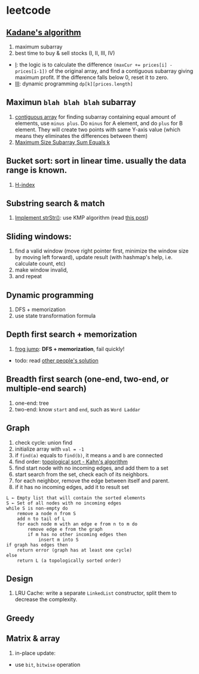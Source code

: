 # leetcode

## [Kadane's algorithm](https://en.wikipedia.org/wiki/Maximum_subarray_problem)
1. maximum subarray
2. best time to buy & sell stocks (I, II, III, IV)
  - [I](https://leetcode.com/problems/best-time-to-buy-and-sell-stock/): the logic is to calculate the difference ``(maxCur += prices[i] - prices[i-1])`` of the original array, and find a contiguous subarray giving maximum profit. If the difference falls below 0, reset it to zero.
  - [III](https://leetcode.com/problems/best-time-to-buy-and-sell-stock-iii/#/description): dynamic programming `dp[k][prices.length]`

## Maximun `blah blah blah` subarray
1. [contiguous array](https://leetcode.com/problems/contiguous-array)
for finding subarray containing equal amount of elements, use `minus plus`. Do `minus` for A element, and do `plus` for B element. They will create two points with same Y-axis value (which means they eliminates the differences between them)
2. [Maximum Size Subarray Sum Equals k](https://leetcode.com/problems/maximum-size-subarray-sum-equals-k)

## Bucket sort: sort in linear time. usually the data range is known.
1. [H-index](https://leetcode.com/problems/h-index/#/description)

## Substring search & match
1. [Implement strStr()](https://leetcode.com/problems/implement-strstr/#/description): use KMP algorithm (read [this post](http://blog.csdn.net/v_july_v/article/details/7041827))

## Sliding windows:
1. find a valid window (move right pointer first, minimize the window size by moving left forward), update result (with hashmap's help, i.e. calculate count, etc)
2. make window invalid,
3. and repeat

## Dynamic programming
1. DFS + memorization
2. use state transformation formula

## Depth first search + memorization
1. [frog jump](https://leetcode.com/problems/frog-jump/#/description): **DFS + memorization**, fail quickly!
  - todo: read [other people's solution](https://discuss.leetcode.com/topic/59903/very-easy-to-understand-java-solution-with-explanations)

## Breadth first search (one-end, two-end, or multiple-end search)
1. one-end: tree
2. two-end: know `start` and `end`, such as `Word Laddar`

## Graph
1. check cycle: union find
  1. initialize array with `val = -1`
  2. if `find(a)` equals to `find(b)`, it means `a` and `b` are connected
2. find order: [topological sort - Kahn's algorithm](https://en.wikipedia.org/wiki/Topological_sorting#Kahn.27s_algorithm)
  1. find start node with no incoming edges, and add them to a set
  2. start search from the set, check each of its neighbors.
  3. for each neighbor, remove the edge between itself and parent.
  4. if it has no incoming edges, add it to result set
```
L ← Empty list that will contain the sorted elements
S ← Set of all nodes with no incoming edges
while S is non-empty do
    remove a node n from S
    add n to tail of L
    for each node m with an edge e from n to m do
        remove edge e from the graph
        if m has no other incoming edges then
            insert m into S
if graph has edges then
    return error (graph has at least one cycle)
else
    return L (a topologically sorted order)
```

## Design
1. LRU Cache: write a separate `LinkedList` constructor, split them to decrease the complexity.

## Greedy

## Matrix & array
1. in-place update:
  - use `bit`, `bitwise` operation
